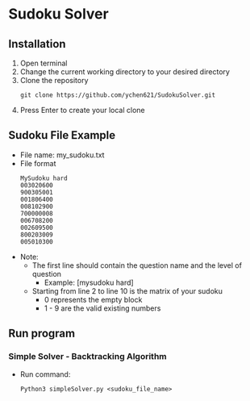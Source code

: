 # Sudoku Solver

## Installation
1. Open terminal
2. Change the current working directory to your desired directory
3. Clone the repository
    ```console
    git clone https://github.com/ychen621/SudokuSolver.git
    ```
4. Press Enter to create your local clone

## Sudoku File Example
- File name: my_sudoku.txt
- File format
    ```text
    MySudoku hard
    003020600
    900305001
    001806400
    008102900
    700000008
    006708200
    002609500
    800203009
    005010300
    ```
- Note:
  - The first line should contain the question name and the level of question
    - Example: [mysudoku hard]
  - Starting from line 2 to line 10 is the matrix of your sudoku
    - 0 represents the empty block
    - 1 - 9 are the valid existing numbers

## Run program
### Simple Solver - Backtracking Algorithm
- Run command:
    ```console
    Python3 simpleSolver.py <sudoku_file_name>
    ```
